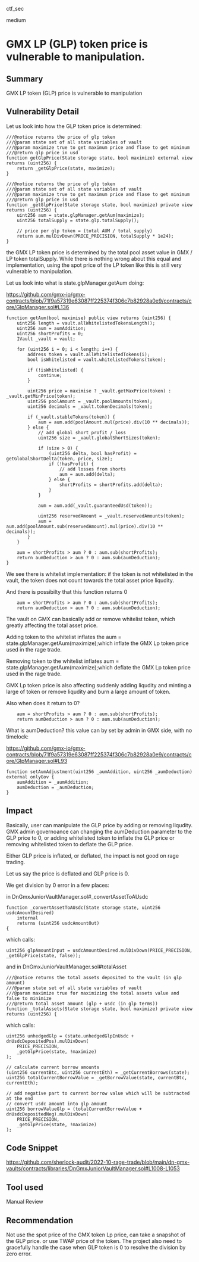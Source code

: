 ctf_sec

medium

# GMX LP (GLP) token price is vulnerable to manipulation.

## Summary

GMX LP token (GLP)  price is vulnerable to manipulation 

## Vulnerability Detail

Let us look into how the GLP token price is determined:

```solidity
///@notice returns the price of glp token
///@param state set of all state variables of vault
///@param maximize true to get maximum price and flase to get minimum
///@return glp price in usd
function getGlpPrice(State storage state, bool maximize) external view returns (uint256) {
    return _getGlpPrice(state, maximize);
}

///@notice returns the price of glp token
///@param state set of all state variables of vault
///@param maximize true to get maximum price and flase to get minimum
///@return glp price in usd
function _getGlpPrice(State storage state, bool maximize) private view returns (uint256) {
    uint256 aum = state.glpManager.getAum(maximize);
    uint256 totalSupply = state.glp.totalSupply();

    // price per glp token = (total AUM / total supply)
    return aum.mulDivDown(PRICE_PRECISION, totalSupply * 1e24);
}
```

the GMX LP token price is determined by the total pool asset value in GMX / LP token totalSupply. While there is nothing wrong about this equal and implementation, using the spot price of the LP token like this is  still very vulnerable to manipulation.

Let us look into what is state.glpManager.getAum doing:

https://github.com/gmx-io/gmx-contracts/blob/71f9a57319e63087ff225374f306c7b82928a0e9/contracts/core/GlpManager.sol#L136

```solidity
function getAum(bool maximise) public view returns (uint256) {
	uint256 length = vault.allWhitelistedTokensLength();
	uint256 aum = aumAddition;
	uint256 shortProfits = 0;
	IVault _vault = vault;

	for (uint256 i = 0; i < length; i++) {
		address token = vault.allWhitelistedTokens(i);
		bool isWhitelisted = vault.whitelistedTokens(token);

		if (!isWhitelisted) {
			continue;
		}

		uint256 price = maximise ? _vault.getMaxPrice(token) : _vault.getMinPrice(token);
		uint256 poolAmount = _vault.poolAmounts(token);
		uint256 decimals = _vault.tokenDecimals(token);

		if (_vault.stableTokens(token)) {
			aum = aum.add(poolAmount.mul(price).div(10 ** decimals));
		} else {
			// add global short profit / loss
			uint256 size = _vault.globalShortSizes(token);

			if (size > 0) {
				(uint256 delta, bool hasProfit) = getGlobalShortDelta(token, price, size);
				if (!hasProfit) {
					// add losses from shorts
					aum = aum.add(delta);
				} else {
					shortProfits = shortProfits.add(delta);
				}
			}

			aum = aum.add(_vault.guaranteedUsd(token));

			uint256 reservedAmount = _vault.reservedAmounts(token);
			aum = aum.add(poolAmount.sub(reservedAmount).mul(price).div(10 ** decimals));
		}
	}

	aum = shortProfits > aum ? 0 : aum.sub(shortProfits);
	return aumDeduction > aum ? 0 : aum.sub(aumDeduction);
}
```

We see there is whitelist implementation: if the token is not whitelisted in the vault, the token does not count towards the total asset price liqudity.

And there is possibilty that this function returns 0

```solidity
	aum = shortProfits > aum ? 0 : aum.sub(shortProfits);
	return aumDeduction > aum ? 0 : aum.sub(aumDeduction);
```

The vault on GMX can basically add or remove whitelist token, which greatly affecting the total asset price.

Adding token to the whitelist inflates the aum = state.glpManager.getAum(maximize);which inflate the GMX Lp token price used in the rage trade.

Removing token to the whitelist inflates aum = state.glpManager.getAum(maximize);which deflate the GMX Lp token price used in the rage trade.

GMX Lp token price is also affecting suddenly adding liqudity and minting a large of token or remove liqudity and burn a large amount of token.

Also when does it return to 0?

```solidity
	aum = shortProfits > aum ? 0 : aum.sub(shortProfits);
	return aumDeduction > aum ? 0 : aum.sub(aumDeduction);
```

What is aumDeduction? this value can by set by admin in GMX side, with no timelock:

https://github.com/gmx-io/gmx-contracts/blob/71f9a57319e63087ff225374f306c7b82928a0e9/contracts/core/GlpManager.sol#L93

```solidity
function setAumAdjustment(uint256 _aumAddition, uint256 _aumDeduction) external onlyGov {
	aumAddition = _aumAddition;
	aumDeduction = _aumDeduction;
}
```

## Impact

Basically, user can manipulate the GLP price by adding or removing liqudity. GMX admin governoance can changing the aumDeduction parameter to the GLP price to 0, or adding whitelisted token to inflate the GLP price or removing whitelisted token to deflate the GLP price.

Either GLP price is inflated, or deflated, the impact is not good on rage trading.

Let us say the price is deflated and GLP price is 0.

We get division by 0 error in a few places:

in DnGmxJuniorVaultManager.sol#_convertAssetToAUsdc

```solidity
function _convertAssetToAUsdc(State storage state, uint256 usdcAmountDesired)
	internal
	returns (uint256 usdcAmountOut)
{
```

which calls:

```solidity
uint256 glpAmountInput = usdcAmountDesired.mulDivDown(PRICE_PRECISION, _getGlpPrice(state, false));
```

and in DnGmxJuniorVaultManager.sol#totalAsset

```solidity
///@notice returns the total assets deposited to the vault (in glp amount)
///@param state set of all state variables of vault
///@param maximize true for maximizing the total assets value and false to minimize
///@return total asset amount (glp + usdc (in glp terms))
function _totalAssets(State storage state, bool maximize) private view returns (uint256) {
```

which calls:

```solidity
uint256 unhedgedGlp = (state.unhedgedGlpInUsdc + dnUsdcDepositedPos).mulDivDown(
	PRICE_PRECISION,
	_getGlpPrice(state, !maximize)
);

// calculate current borrow amounts
(uint256 currentBtc, uint256 currentEth) = _getCurrentBorrows(state);
uint256 totalCurrentBorrowValue = _getBorrowValue(state, currentBtc, currentEth);

// add negative part to current borrow value which will be subtracted at the end
// convert usdc amount into glp amount
uint256 borrowValueGlp = (totalCurrentBorrowValue + dnUsdcDepositedNeg).mulDivDown(
	PRICE_PRECISION,
	_getGlpPrice(state, !maximize)
);
```

## Code Snippet

https://github.com/sherlock-audit/2022-10-rage-trade/blob/main/dn-gmx-vaults/contracts/libraries/DnGmxJuniorVaultManager.sol#L1008-L1053

## Tool used

Manual Review

## Recommendation

Not use the spot price of the GMX token Lp price, can take a snapshot of the GLP price. or use TWAP price of the token. The project also need to gracefully handle the case when GLP token is 0 to resolve the division by zero error.